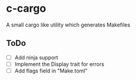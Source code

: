 # c-cargo
A small cargo like utility which generates Makefiles

## ToDo
 * [ ] Add ninja support
 * [ ] Implement the Display trait for errors
 * [ ] Add flags field in "Make.toml"
